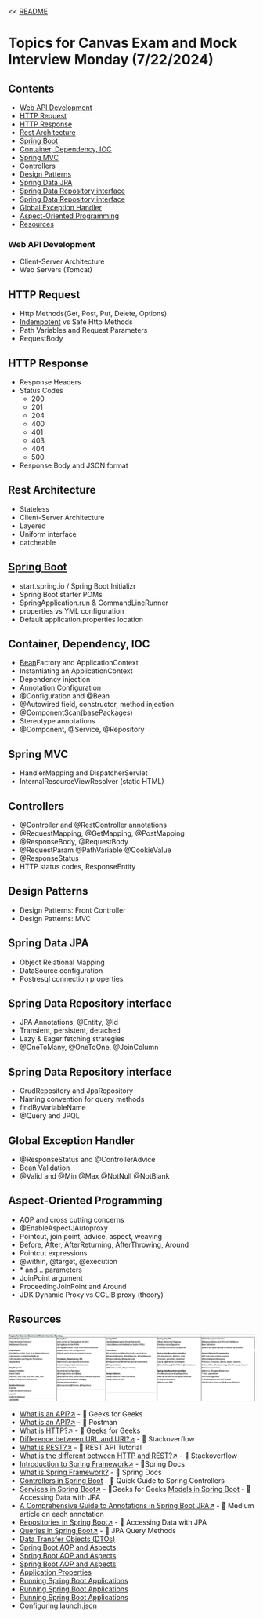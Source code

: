<< [README](./README.md)

# Topics for Canvas Exam and Mock Interview Monday (7/22/2024)

## Contents
- [Web API Development](#web-api-development)
- [HTTP Request](#http-request)
- [HTTP Response](#http-response)
- [Rest Architecture](#rest-architecture)
- [Spring Boot](#spring-boot)
- [Container, Dependency, IOC](#container-dependency-ioc)
- [Spring MVC](#spring-mvc)
- [Controllers](#controllers)
- [Design Patterns](#design-patterns)
- [Spring Data JPA](#spring-data-jpa)
- [Spring Data Repository interface](#spring-data-repository-interface)
- [Spring Data Repository interface](#spring-data-repository-interface-1)
- [Global Exception Handler](#global-exception-handler)
- [Aspect-Oriented Programming](#aspect-oriented-programming)
- [Resources](#resources)

### Web API Development
- Client-Server Architecture
- Web Servers (Tomcat)

## HTTP Request
- Http Methods(Get, Post, Put, Delete, Options)
- [Indempotent](./Idempotence.md) vs Safe Http Methods
- Path Variables and Request Parameters
- RequestBody

## HTTP Response
- Response Headers
- Status Codes
    - 200
    - 201
    - 204
    - 400
    - 401
    - 403
    - 404
    - 500
- Response Body and JSON format

## Rest Architecture
- Stateless
- Client-Server Architecture
- Layered
- Uniform interface
- catcheable

## [Spring Boot](./SpringBoot.md)
- start.spring.io / Spring Boot Initializr
- Spring Boot starter POMs
- SpringApplication.run & CommandLineRunner
- properties vs YML configuration
- Default application.properties location

## Container, Dependency, IOC
- [Bean](./Beans.md)Factory and ApplicationContext
- Instantiating an ApplicationContext
- Dependency injection
- Annotation Configuration
- @Configuration and @Bean
- @Autowired field, constructor, method injection
- @ComponentScan(basePackages)
- Stereotype annotations
- @Component, @Service, @Repository

## Spring MVC
- HandlerMapping and DispatcherServlet
- InternalResourceViewResolver (static HTML)

## Controllers
- @Controller and @RestController annotations
- @RequestMapping, @GetMapping, @PostMapping
- @ResponseBody, @RequestBody
- @RequestParam @PathVariable @CookieValue
- @ResponseStatus
- HTTP status codes, ResponseEntity

## Design Patterns
- Design Patterns: Front Controller
- Design Patterns: MVC

## Spring Data JPA
- Object Relational Mapping
- DataSource configuration
- Postresql connection properties

## Spring Data Repository interface
- JPA Annotations, @Entity, @Id
- Transient, persistent, detached
- Lazy & Eager fetching strategies
- @OneToMany, @OneToOne, @JoinColumn

## Spring Data Repository interface
- CrudRepository and JpaRepository
- Naming convention for query methods
- findByVariableName
- @Query and JPQL

## Global Exception Handler
- @ResponseStatus and @ControllerAdvice
- Bean Validation
- @Valid and @Min @Max @NotNull @NotBlank

## Aspect-Oriented Programming
- AOP and cross cutting concerns
- @EnableAspectJAutoproxy
- Pointcut, join point, advice, aspect, weaving
- Before, After, AfterReturning, AfterThrowing, Around
- Pointcut expressions
- @within, @target, @execution
- \* and .. parameters
- JoinPoint argument
- ProceedingJoinPoint and Around
- JDK Dynamic Proxy vs CGLIB proxy (theory)

## Resources
![](./Images/TopicsToStudyWeek2.png)
- [What is an API?↗️](https://www.geeksforgeeks.org/what-is-an-api/) - 📄 Geeks for Geeks
- [What is an API?↗️](https://www.postman.com/what-is-an-api/) - 📄 Postman 
- [What is HTTP?↗️](https://www.geeksforgeeks.org/what-is-http/) - 📄 Geeks for Geeks
- [Difference between URL and URI?↗️](https://stackoverflow.com/questions/4239941/difference-between-url-and-uri) - 📄 Stackoverflow
- [What is REST?↗️](https://restfulapi.net/) - 📄 REST API Tutorial
- [What is the different between HTTP and REST?↗️](https://stackoverflow.com/questions/2190836/) - 📄 Stackoverflow 
- [Introduction to Spring Framework↗️](what-is-the-difference-between-http-and-rest) - 📄Spring Docs
- [What is Spring Framework?](https://docs.spring.io/spring-framework/docs/3.2.x/spring-framework-reference/html/overview.html) - 📄 Spring Docs
- [Controllers in Spring Boot](https://www.baeldung.com/spring-controllers) - 📄 Quick Guide to Spring Controllers
- [Services in Spring Boot↗️](https://www.geeksforgeeks.org/spring-service-annotation-with-example/) - 📄Geeks for Geeks
[Models in Spring Boot](https://spring.io/guides/gs/accessing-data-jpa) - 📄 Accessing Data with JPA
- [A Comprehensive Guide to Annotations in Spring Boot JPA↗️](https://medium.com/@yadavsunil9699/a-comprehensive-guide-to-annotations-in-spring-boot-jpa-950a05b5eb1b#:~:text=A%20Comprehensive%20Guide%20to%20Annotations%20in%20Spring%20Boot,%40Embedded%20...%208%208.%20%40Embeddable%20...%20More%20items) - 📄 Medium article on each annotation
- [Repositories in Spring Boot↗️](https://spring.io/guides/gs/accessing-data-jpa) - 📄 Accessing Data with JPA
- [Queries in Spring Boot↗️](https://docs.spring.io/spring-data/jpa/reference/jpa/query-methods.html) - 📄 JPA Query Methods
- [Data Transfer Objects (DTOs)](https://www.baeldung.com/entity-to-and-from-dto-for-a-java-spring-)
- [Spring Boot AOP and Aspects](https://www.baeldung.com/spring-aop)
- [Spring Boot AOP and Aspects](https://docs.spring.io/spring-framework/reference/core/aop/using-aspectj.html)
- [Spring Boot AOP and Aspects](https://docs.spring.io/spring-framework/reference/core/aop.html)
- [Application Properties](https://www.geeksforgeeks.org/spring-boot-application-properties/)
- [Running Spring Boot Applications](https://docs.spring.io/spring-boot/maven-plugin/run.html)
- [Running Spring Boot Applications](https://stackoverflow.com/questions57206960spring-boot-application-run-configurations-with-vscode)
- [Running Spring Boot Applications](https://code.visualstudio.com/docs/java/java-spring-boot)
- [Configuring launch.json](https://code.visualstudio.com/docs/cpp/launch-json-reference)